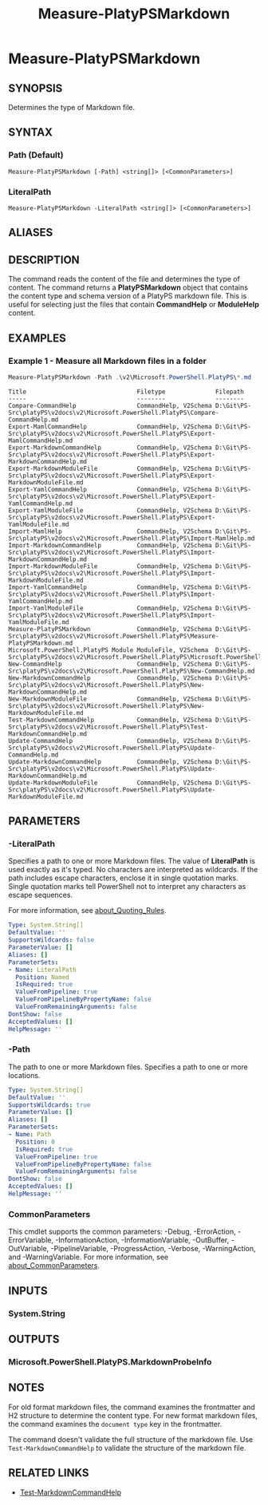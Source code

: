 ﻿---
document type: cmdlet
external help file: Microsoft.PowerShell.PlatyPS.dll-Help.xml
HelpUri: ''
Locale: en-US
Module Name: Microsoft.PowerShell.PlatyPS
ms.custom: OPS13
ms.date: 10/25/2024
PlatyPS schema version: 2024-05-01
title: Measure-PlatyPSMarkdown
---

# Measure-PlatyPSMarkdown

## SYNOPSIS

Determines the type of Markdown file.

## SYNTAX

### Path (Default)

```
Measure-PlatyPSMarkdown [-Path] <string[]> [<CommonParameters>]
```

### LiteralPath

```
Measure-PlatyPSMarkdown -LiteralPath <string[]> [<CommonParameters>]
```

## ALIASES

## DESCRIPTION

The command reads the content of the file and determines the type of content. The command returns a
**PlatyPSMarkdown** object that contains the content type and schema version of a PlatyPS markdown
file. This is useful for selecting just the files that contain **CommandHelp** or **ModuleHelp**
content.

## EXAMPLES

### Example 1 - Measure all Markdown files in a folder

```powershell
Measure-PlatyPSMarkdown -Path .\v2\Microsoft.PowerShell.PlatyPS\*.md
```

```Output
Title                               Filetype              Filepath
-----                               --------              --------
Compare-CommandHelp                 CommandHelp, V2Schema D:\Git\PS-Src\platyPS\v2docs\v2\Microsoft.PowerShell.PlatyPS\Compare-CommandHelp.md
Export-MamlCommandHelp              CommandHelp, V2Schema D:\Git\PS-Src\platyPS\v2docs\v2\Microsoft.PowerShell.PlatyPS\Export-MamlCommandHelp.md
Export-MarkdownCommandHelp          CommandHelp, V2Schema D:\Git\PS-Src\platyPS\v2docs\v2\Microsoft.PowerShell.PlatyPS\Export-MarkdownCommandHelp.md
Export-MarkdownModuleFile           CommandHelp, V2Schema D:\Git\PS-Src\platyPS\v2docs\v2\Microsoft.PowerShell.PlatyPS\Export-MarkdownModuleFile.md
Export-YamlCommandHelp              CommandHelp, V2Schema D:\Git\PS-Src\platyPS\v2docs\v2\Microsoft.PowerShell.PlatyPS\Export-YamlCommandHelp.md
Export-YamlModuleFile               CommandHelp, V2Schema D:\Git\PS-Src\platyPS\v2docs\v2\Microsoft.PowerShell.PlatyPS\Export-YamlModuleFile.md
Import-MamlHelp                     CommandHelp, V2Schema D:\Git\PS-Src\platyPS\v2docs\v2\Microsoft.PowerShell.PlatyPS\Import-MamlHelp.md
Import-MarkdownCommandHelp          CommandHelp, V2Schema D:\Git\PS-Src\platyPS\v2docs\v2\Microsoft.PowerShell.PlatyPS\Import-MarkdownCommandHelp.md
Import-MarkdownModuleFile           CommandHelp, V2Schema D:\Git\PS-Src\platyPS\v2docs\v2\Microsoft.PowerShell.PlatyPS\Import-MarkdownModuleFile.md
Import-YamlCommandHelp              CommandHelp, V2Schema D:\Git\PS-Src\platyPS\v2docs\v2\Microsoft.PowerShell.PlatyPS\Import-YamlCommandHelp.md
Import-YamlModuleFile               CommandHelp, V2Schema D:\Git\PS-Src\platyPS\v2docs\v2\Microsoft.PowerShell.PlatyPS\Import-YamlModuleFile.md
Measure-PlatyPSMarkdown             CommandHelp, V2Schema D:\Git\PS-Src\platyPS\v2docs\v2\Microsoft.PowerShell.PlatyPS\Measure-PlatyPSMarkdown.md
Microsoft.PowerShell.PlatyPS Module ModuleFile, V2Schema  D:\Git\PS-Src\platyPS\v2docs\v2\Microsoft.PowerShell.PlatyPS\Microsoft.PowerShell.PlatyPS.md
New-CommandHelp                     CommandHelp, V2Schema D:\Git\PS-Src\platyPS\v2docs\v2\Microsoft.PowerShell.PlatyPS\New-CommandHelp.md
New-MarkdownCommandHelp             CommandHelp, V2Schema D:\Git\PS-Src\platyPS\v2docs\v2\Microsoft.PowerShell.PlatyPS\New-MarkdownCommandHelp.md
New-MarkdownModuleFile              CommandHelp, V2Schema D:\Git\PS-Src\platyPS\v2docs\v2\Microsoft.PowerShell.PlatyPS\New-MarkdownModuleFile.md
Test-MarkdownCommandHelp            CommandHelp, V2Schema D:\Git\PS-Src\platyPS\v2docs\v2\Microsoft.PowerShell.PlatyPS\Test-MarkdownCommandHelp.md
Update-CommandHelp                  CommandHelp, V2Schema D:\Git\PS-Src\platyPS\v2docs\v2\Microsoft.PowerShell.PlatyPS\Update-CommandHelp.md
Update-MarkdownCommandHelp          CommandHelp, V2Schema D:\Git\PS-Src\platyPS\v2docs\v2\Microsoft.PowerShell.PlatyPS\Update-MarkdownCommandHelp.md
Update-MarkdownModuleFile           CommandHelp, V2Schema D:\Git\PS-Src\platyPS\v2docs\v2\Microsoft.PowerShell.PlatyPS\Update-MarkdownModuleFile.md
```

## PARAMETERS

### -LiteralPath

Specifies a path to one or more Markdown files. The value of **LiteralPath** is used exactly as it's
typed. No characters are interpreted as wildcards. If the path includes escape characters, enclose
it in single quotation marks. Single quotation marks tell PowerShell not to interpret any characters
as escape sequences.

For more information, see
[about_Quoting_Rules](/powershell/module/microsoft.powershell.core/about/about_quoting_rules).

```yaml
Type: System.String[]
DefaultValue: ''
SupportsWildcards: false
ParameterValue: []
Aliases: []
ParameterSets:
- Name: LiteralPath
  Position: Named
  IsRequired: true
  ValueFromPipeline: true
  ValueFromPipelineByPropertyName: false
  ValueFromRemainingArguments: false
DontShow: false
AcceptedValues: []
HelpMessage: ''
```

### -Path

The path to one or more Markdown files. Specifies a path to one or more locations.

```yaml
Type: System.String[]
DefaultValue: ''
SupportsWildcards: true
ParameterValue: []
Aliases: []
ParameterSets:
- Name: Path
  Position: 0
  IsRequired: true
  ValueFromPipeline: true
  ValueFromPipelineByPropertyName: false
  ValueFromRemainingArguments: false
DontShow: false
AcceptedValues: []
HelpMessage: ''
```

### CommonParameters

This cmdlet supports the common parameters: -Debug, -ErrorAction, -ErrorVariable,
-InformationAction, -InformationVariable, -OutBuffer, -OutVariable, -PipelineVariable,
-ProgressAction, -Verbose, -WarningAction, and -WarningVariable. For more information, see
[about_CommonParameters](https://go.microsoft.com/fwlink/?LinkID=113216).

## INPUTS

### System.String

## OUTPUTS

### Microsoft.PowerShell.PlatyPS.MarkdownProbeInfo

## NOTES

For old format markdown files, the command examines the frontmatter and H2 structure to determine
the content type. For new format markdown files, the command examines the `document type` key in the
frontmatter.

The command doesn't validate the full structure of the markdown file. Use `Test-MarkdownCommandHelp`
to validate the structure of the markdown file.

## RELATED LINKS

- [Test-MarkdownCommandHelp](Test-MarkdownCommandHelp.md)
